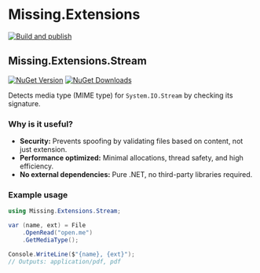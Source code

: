 # Missing.Extensions

[![Build and publish](https://github.com/oleksiibielai/Missing.Extensions/actions/workflows/build.yml/badge.svg)](https://github.com/oleksiibielai/Missing.Extensions/actions/workflows/build.yml)

## Missing.Extensions.Stream

[![NuGet Version](https://img.shields.io/nuget/v/Missing.Extensions.Stream)](https://www.nuget.org/packages/Missing.Extensions.Stream)
[![NuGet Downloads](https://img.shields.io/nuget/dt/Missing.Extensions.Stream)](https://www.nuget.org/packages/Missing.Extensions.Stream)

Detects media type (MIME type) for `System.IO.Stream` by checking its signature.

### Why is it useful?

- **Security:** Prevents spoofing by validating files based on content, not just extension.
- **Performance optimized:** Minimal allocations, thread safety, and high efficiency.
- **No external dependencies:** Pure .NET, no third-party libraries required.

### Example usage

```csharp
using Missing.Extensions.Stream;

var (name, ext) = File
    .OpenRead("open.me")
    .GetMediaType();

Console.WriteLine($"{name}, {ext}");
// Outputs: application/pdf, pdf
```
